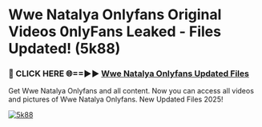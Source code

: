 # Wwe Natalya Onlyfans Original Videos 0nlyFans Leaked - Files Updated! (5k88)

<h3>🔴 CLICK HERE 🌐==►► <a href="https://tinyurl.com/2jnfzry5" rel="nofollow">Wwe Natalya Onlyfans Updated Files</a></h3>

Get Wwe Natalya Onlyfans and all content. Now you can access all videos and pictures of Wwe Natalya Onlyfans. New Updated Files 2025!

[![5k88](https://i.imgur.com/GyGTBgg.gif)](https://tinyurl.com/2jnfzry5)
